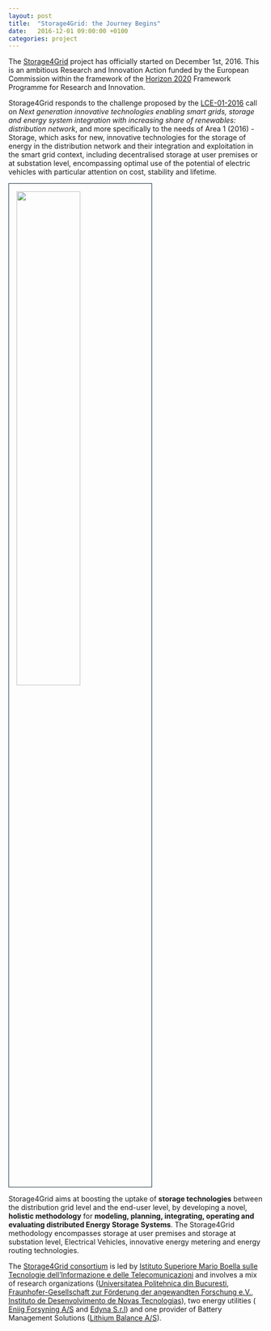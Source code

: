 ```yaml
---
layout: post
title:  "Storage4Grid: the Journey Begins"
date:   2016-12-01 09:00:00 +0100
categories: project
---
```


The [Storage4Grid](http://www.storage4grid.eu/) project has officially started on December 1st, 2016. This is an ambitious Research and Innovation Action funded by the European Commission within the framework of the [Horizon 2020](https://ec.europa.eu/programmes/horizon2020/) Framework Programme for Research and Innovation.

Storage4Grid responds to the challenge proposed by the [LCE-01-2016](https://ec.europa.eu/research/participants/portal/desktop/en/opportunities/h2020/topics/lce-01-2016-2017.html) call on *Next generation innovative technologies enabling smart grids, storage and energy system integration with increasing share of renewables: distribution network*, and more specifically to the needs of Area 1 (2016) - Storage, which asks for new, innovative technologies for the storage of energy in the distribution network and their integration and exploitation in the smart grid context, including decentralised storage at user premises or at substation level, encompassing optimal use of the potential of electric vehicles with particular attention on cost, stability and lifetime.

<img style="width: 50%; border: 1px solid #1e3040; padding: 15px;" class="img-responsive center-block" src="{{site.baseurl}}/img/storage4grid_logo.png">

Storage4Grid aims at boosting the uptake of **storage technologies** between the distribution grid level and the end-user level, by developing a novel, **holistic methodology** for **modeling, planning, integrating, operating and evaluating distributed Energy Storage Systems**. The Storage4Grid methodology encompasses storage at user premises and storage at substation level, Electrical Vehicles, innovative energy metering and energy routing technologies.

The [Storage4Grid consortium]({{site.baseurl}}/pages/partners.html) is led by [Istituto Superiore Mario Boella sulle Tecnologie dell’Informazione e delle Telecomunicazioni](http://www.ismb.it) and involves a mix of research organizations ([Universitatea Politehnica din Bucuresti](http://www.upb.ro), [Fraunhofer-Gesellschaft zur Förderung der angewandten Forschung e.V.](https://www.fit.fraunhofer.de), 
[Instituto de Desenvolvimento de Novas Tecnologias](http://www.uninova.pt)), two energy utilities ( [Eniig Forsyning A/S](https://www.energimidt.dk) and [Edyna S.r.l](http://www.edyna.net)) and one provider of Battery Management Solutions ([Lithium Balance A/S](http://www.lithiumbalance.com)).  

<!-- UNCOMMENT AFTER OK FOR RELEASE BY ESG MEMBERS IS RECEIVED

Storage4Grid leverages the collaboration of a strong [External Stakeholders Group]({{site.baseurl}}/pages/esg.html) (ESG) including representatives from major providers of innovative solutions, namely [Fronius](http://www.fronius.com), [Green Energy Storage](http://www.greenenergystorage.eu), [RedFlow](http://redflow.com), [Electro Power Systems](http://electropowersystems.com)
[Bosch Energy Storage Solutions](http://boschenergystoragesolutions.com).

-->
